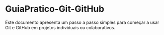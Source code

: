 # GuiaPratico-Git-GitHub
Este documento apresenta um passo a passo simples para começar a usar Git e GitHub em projetos individuais ou colaborativos.  
